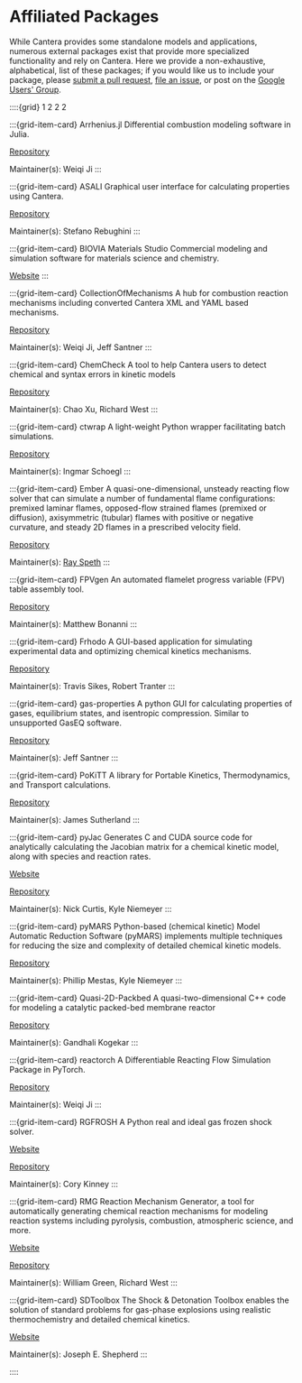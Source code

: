 # Affiliated Packages

While Cantera provides some standalone models and applications, numerous external
packages exist that provide more specialized functionality and rely on Cantera. Here we
provide a non-exhaustive, alphabetical, list of these packages; if you would like us to
include your package, please [submit a pull request](https://github.com/cantera/cantera-website/pulls),
[file an issue](https://github.com/cantera/cantera-website/issues/new), or
post on the [Google Users' Group](https://groups.google.com/g/cantera-users).

::::{grid} 1 2 2 2

:::{grid-item-card} Arrhenius.jl
Differential combustion modeling software in Julia.

[Repository](https://github.com/DENG-MIT/Arrhenius.jl)

Maintainer(s): Weiqi Ji
:::

:::{grid-item-card}  ASALI
Graphical user interface for calculating properties using Cantera.

[Repository](https://github.com/srebughini/ASALI)

Maintainer(s): Stefano Rebughini
:::

:::{grid-item-card} BIOVIA Materials Studio
Commercial modeling and simulation software for materials science and chemistry.

[Website](https://www.3ds.com/products/biovia/materials-studio)
:::

:::{grid-item-card} CollectionOfMechanisms
A hub for combustion reaction mechanisms including converted Cantera XML and YAML based
mechanisms.

[Repository](https://github.com/jiweiqi/CollectionOfMechanisms)

Maintainer(s): Weiqi Ji, Jeff Santner
:::

:::{grid-item-card} ChemCheck
A tool to help Cantera users to detect chemical and syntax errors in kinetic models

[Repository](https://github.com/comocheng/ChemCheck)

Maintainer(s): Chao Xu, Richard West
:::

:::{grid-item-card} ctwrap
A light-weight Python wrapper facilitating batch simulations.

[Repository](https://github.com/microcombustion/ctwrap)

Maintainer(s): Ingmar Schoegl
:::

:::{grid-item-card} Ember
A quasi-one-dimensional, unsteady reacting flow solver that can simulate a number of
fundamental flame configurations: premixed laminar flames, opposed-flow strained flames
(premixed or diffusion), axisymmetric (tubular) flames with positive or negative
curvature, and steady 2D flames in a prescribed velocity field.

[Repository](https://github.com/speth/ember)

Maintainer(s): [Ray Speth](https://github.com/speth)
:::

:::{grid-item-card} FPVgen
An automated flamelet progress variable (FPV) table assembly tool.

[Repository](https://github.com/IhmeGroup/FPVgen)

Maintainer(s): Matthew Bonanni
:::

:::{grid-item-card} Frhodo
A GUI-based application for simulating experimental data and optimizing chemical
kinetics mechanisms.

[Repository](https://github.com/Argonne-National-Laboratory/Frhodo)

Maintainer(s): Travis Sikes, Robert Tranter
:::

:::{grid-item-card} gas-properties
A python GUI for calculating properties of gases, equilibrium states, and isentropic
compression. Similar to unsupported GasEQ software.

[Repository](https://github.com/jsantner/gas-properties)

Maintainer(s): Jeff Santner
:::

:::{grid-item-card} PoKiTT
A library for Portable Kinetics, Thermodynamics, and Transport calculations.

[Repository](https://gitlab.multiscale.utah.edu/common/PoKiTT)

Maintainer(s): James Sutherland
:::

:::{grid-item-card} pyJac
Generates C and CUDA source code for analytically calculating the Jacobian matrix for a
chemical kinetic model, along with species and reaction rates.

[Website](http://slackha.github.io/pyJac/)

[Repository](https://github.com/SLACKHA/pyJac)

Maintainer(s): Nick Curtis, Kyle Niemeyer
:::

:::{grid-item-card} pyMARS
Python-based (chemical kinetic) Model Automatic Reduction Software (pyMARS) implements
multiple techniques for reducing the size and complexity of detailed chemical kinetic
models.

[Repository](https://github.com/Niemeyer-Research-Group/pyMARS)

Maintainer(s): Phillip Mestas, Kyle Niemeyer
:::

:::{grid-item-card} Quasi-2D-Packbed
A quasi-two-dimensional C++ code for modeling a catalytic packed-bed membrane reactor

[Repository](https://github.com/Cantera/Quasi-2D-packbed)

Maintainer(s): Gandhali Kogekar
:::

:::{grid-item-card} reactorch
A Differentiable Reacting Flow Simulation Package in PyTorch.

[Repository](https://github.com/DENG-MIT/reactorch)

Maintainer(s): Weiqi Ji
:::

:::{grid-item-card} RGFROSH
A Python real and ideal gas frozen shock solver.

[Website](https://VasuLab.github.io/RGFROSH)

[Repository](https://github.com/VasuLab/RGFROSH)

Maintainer(s): Cory Kinney
:::

:::{grid-item-card} RMG
Reaction Mechanism Generator, a tool for automatically generating chemical reaction
mechanisms for modeling reaction systems including pyrolysis, combustion, atmospheric
science, and more.

[Website](https://rmg.mit.edu)

[Repository](https://github.com/ReactionMechanismGenerator/RMG-Py)

Maintainer(s): William Green, Richard West
:::

:::{grid-item-card} SDToolbox
The Shock & Detonation Toolbox enables the solution of standard problems for gas-phase
explosions using realistic thermochemistry and detailed chemical kinetics.

[Website](http://shepherd.caltech.edu/EDL/PublicResources/sdt/)

Maintainer(s): Joseph E. Shepherd
:::

::::
